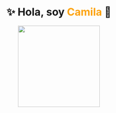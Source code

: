 <h1 align="center">
  ✨ Hola, soy <span style="color:#fca311">Camila</span> 👋
</h1>
<p align="center">
  <img src="https://media.tenor.com/images/65100729292209495/tenor.gif" width="220"/>
</p>




<!--
**camidilaudo/camidilaudo** is a ✨ _special_ ✨ repository because its `README.md` (this file) appears on your GitHub profile.

Here are some ideas to get you started:

- 🔭 I’m currently working on ...
- 🌱 I’m currently learning ...
- 👯 I’m looking to collaborate on ...
- 🤔 I’m looking for help with ...
- 💬 Ask me about ...
- 📫 How to reach me: ...
- 😄 Pronouns: ...
- ⚡ Fun fact: ...
-->
